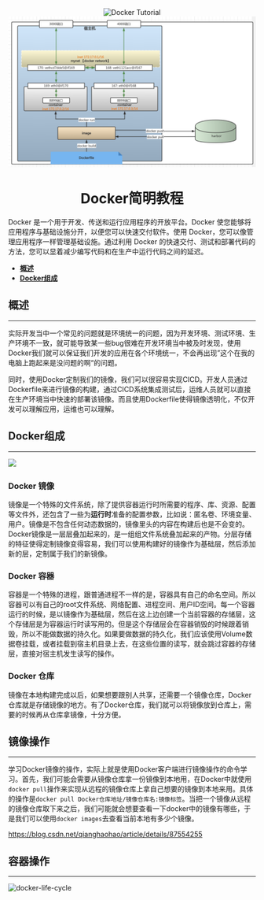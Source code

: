 <div align="center">
  <img
  src="https://raw.githubusercontent.com/workcjl/image_store/main/img/docker-command.png" alt="Docker Tutorial"/>
  <img
   src="https://github.com/jaylenchan/learning-summary/blob/main/pic/docker-%E5%BC%80%E5%8F%91%E6%B5%81%E7%A8%8B%E5%9B%BE.png?raw=true"
   alt="Docker Dev Process"
  />
  <h1 align="center">
  Docker简明教程
  </h1>
</div>

Docker 是一个用于开发、传送和运行应用程序的开放平台。Docker 使您能够将应用程序与基础设施分开，以便您可以快速交付软件。使用 Docker，您可以像管理应用程序一样管理基础设施。通过利用 Docker 的快速交付、测试和部署代码的方法，您可以显着减少编写代码和在生产中运行代码之间的延迟。

- **[概述](#概述)**
- **[Docker组成](#Docker组成)**

## 概述

---

实际开发当中一个常见的问题就是环境统一的问题，因为开发环境、测试环境、生产环境不一致，就可能导致某一些bug很难在开发环境当中被及时发现，使用Docker我们就可以保证我们开发的应用在各个环境统一，不会再出现”这个在我的电脑上跑起来是没问题的啊“的问题。

同时，使用Docker定制我们的镜像，我们可以很容易实现CICD。开发人员通过Dockerfile来进行镜像的构建，通过CICD系统集成测试后，运维人员就可以直接在生产环境当中快速的部署该镜像。而且使用Dockerfile使得镜像透明化，不仅开发可以理解应用，运维也可以理解。

## Docker组成

---

![](https://raw.githubusercontent.com/workcjl/image_store/main/img/docker-components.png)

### Docker 镜像

镜像是一个特殊的文件系统，除了提供容器运行时所需要的程序、库、资源、配置等文件外，还包含了一些为**运行时**准备的配置参数，比如说：匿名卷、环境变量、用户。镜像是不包含任何动态数据的，镜像里头的内容在构建后也是不会变的。Docker镜像是一层层叠加起来的，是一组组文件系统叠加起来的产物。分层存储的特征使得定制镜像变得容易，我们可以使用构建好的镜像作为基础层，然后添加新的层，定制属于我们的新镜像。

### Docker 容器

容器是一个特殊的进程，跟普通进程不一样的是，容器具有自己的命名空间。所以容器可以有自己的root文件系统、网络配置、进程空间、用户ID空间。每一个容器运行的时候，是以镜像作为基础层，然后在这上边创建一个当前容器的存储层，这个存储层是为容器运行时读写用的。但是这个存储层会在容器销毁的时候跟着销毁，所以不能做数据的持久化。如果要做数据的持久化，我们应该使用Volume数据卷挂载，或者挂载到宿主机目录上去，在这些位置的读写，就会跳过容器的存储层，直接对宿主机发生读写的操作。

### Docker 仓库

镜像在本地构建完成以后，如果想要跟别人共享，还需要一个镜像仓库，Docker仓库就是存储镜像的地方。有了Docker仓库，我们就可以将镜像放到仓库上，需要的时候再从仓库拿镜像，十分方便。

## 镜像操作

---

学习Docker镜像的操作，实际上就是使用Docker客户端进行镜像操作的命令学习。首先，我们可能会需要从镜像仓库拿一份镜像到本地用，在Docker中就使用`docker pull`操作来实现从远程的镜像仓库上拿自己想要的镜像到本地来用。具体的操作是`docker pull Docker仓库地址/镜像仓库名:镜像标签`。当把一个镜像从远程的镜像仓库取下来之后，我们可能就会想要查看一下docker中的镜像有哪些，于是我们可以使用`docker images`去查看当前本地有多少个镜像。

<https://blog.csdn.net/qianghaohao/article/details/87554255>

## 容器操作

---

![docker-life-cycle](https://raw.githubusercontent.com/workcjl/image_store/main/img/docker-life-cycle.jpg)
